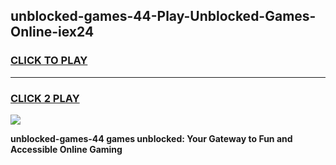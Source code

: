 
## unblocked-games-44-Play-Unblocked-Games-Online-iex24
<h3>
<a href="https://premium76.site?title=unblocked-games-44&ref=25A">CLICK TO PLAY</a></h3>
<hr>

<h3>
<a href="https://premium76.site?title=unblocked-games-44&ref=25A">CLICK 2 PLAY</a>
  
</h3>

<a href="https://premium76.site?title=unblocked-games-44&ref=25A"><img src="https://clearcache.store/games.png"></a>


**unblocked-games-44 games unblocked: Your Gateway to Fun and Accessible Online Gaming**
